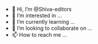- 👋 Hi, I’m @Shiva-editors
- 👀 I’m interested in ...
- 🌱 I’m currently learning ...
- 💞️ I’m looking to collaborate on ...
- 📫 How to reach me ...

<!---
Shiva-editors/Shiva-editors is a ✨ special ✨ repository because its `README.md` (this file) appears on your GitHub profile.
You can click the Preview link to take a look at your changes.
--->
